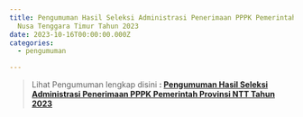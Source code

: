 ```yaml
---
title: Pengumuman Hasil Seleksi Administrasi Penerimaan PPPK Pemerintah Provinsi
  Nusa Tenggara Timur Tahun 2023
date: 2023-10-16T00:00:00.000Z
categories:
  - pengumuman

---
```


> Lihat Pengumuman lengkap disini **: [Pengumuman Hasil Seleksi Administrasi Penerimaan PPPK Pemerintah Provinsi NTT Tahun 2023](https://bkd.nttprov.go.id/web/wp-content/uploads/2023/10/136-Pengumuman-Hasil-Seleksi-Administrasi.pdf)**
